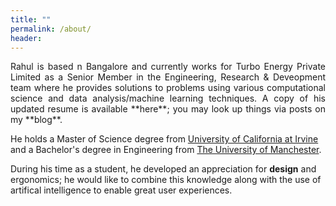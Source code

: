 ```yaml
---
title: ""
permalink: /about/
header:
---
```


<p style='text-align: justify;'>Rahul is based n Bangalore and currently works for Turbo Energy Private Limited as a Senior Member in the Engineering, Research & Deveopment team where he provides solutions to problems using various computational science and data analysis/machine learning techniques. A copy of his updated resume is available **here**; you may look up things via posts on my **blog**.

He holds a Master of Science degree from [University of California at Irvine](https://uci.edu/) and a Bachelor's degree in Engineering from [The University of Manchester](https://www.manchester.ac.uk/).

During his time as a student, he developed an appreciation for **design** and ergonomics; he would like to combine this knowledge along with the use of artifical intelligence to enable great user experiences.</p>

